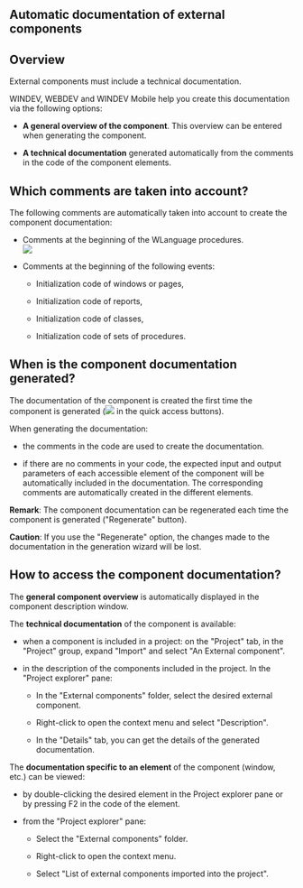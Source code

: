 


## Automatic documentation of external components
			



<a name="NOTE1"></a>
<a name="NOTE1_1"></a>


## Overview
<a name="overview_ELTTEXTE000145"></a>
External components must include a technical documentation.

WINDEV, WEBDEV and WINDEV Mobile help you create this documentation via the following options:

- **A general overview of the component**. This overview can be entered when generating the component. 

- **A technical documentation** generated automatically from the comments in the code of the component elements.




<a name="NOTE2"></a>
<a name="NOTE2_1"></a>


## Which comments are taken into account?
<a name="which_comments_are_taken_into_account_ELTTEXTE000169"></a>
The following comments are automatically taken into account to create the component documentation:

- Comments at the beginning of the WLanguage procedures. <br>![](https://doc.pcsoft.fr/en-US/images/image.awp?langid=3&name=Doc-auto_proc_WD.gif)


- Comments at the beginning of the following events:

	- Initialization code of windows or pages,

	- Initialization code of reports,

	- Initialization code of classes,

	- Initialization code of sets of procedures.







<a name="NOTE3"></a>
<a name="NOTE3_1"></a>


## When is the component documentation generated?
<a name="when_the_component_documentation_generated_ELTTEXTE000193"></a>
The documentation of the component is created the first time the component is generated (![](https://doc.pcsoft.fr/en-US/images/image.awp?langid=3&name=ico_generation_Composant.gif) in the quick access buttons). 

When generating the documentation:

- the comments in the code are used to create the documentation.

- if there are no comments in your code, the expected input and output parameters of each accessible element of the component will be automatically included in the documentation. The corresponding comments are automatically created in the different elements.




**Remark**: The component documentation can be regenerated each time the component is generated ("Regenerate" button). 

**Caution**: If you use the "Regenerate" option, the changes made to the documentation in the generation wizard will be lost.

<a name="NOTE4"></a>
<a name="NOTE4_1"></a>


## How to access the component documentation?
<a name="how_access_the_component_documentation_ELTTEXTE000217"></a>
The **general component overview** is automatically displayed in the component description window.

The **technical documentation** of the component is available:

- when a component is included in a project: on the "Project" tab, in the "Project" group, expand "Import" and select "An External component".

- in the description of the components included in the project. 
	In the "Project explorer" pane: 

	- In the "External components" folder, select the desired external component.  

	- Right-click to open the context menu and select "Description".  

	- In the "Details" tab, you can get the details of the generated documentation. 







The **documentation specific to an element** of the component (window, etc.) can be viewed:

- by double-clicking the desired element in the Project explorer pane or by pressing F2 in the code of the element.

- from the "Project explorer" pane: 

	- Select the "External components" folder. 

	- Right-click to open the context menu. 

	- Select "List of external components imported into the project".








